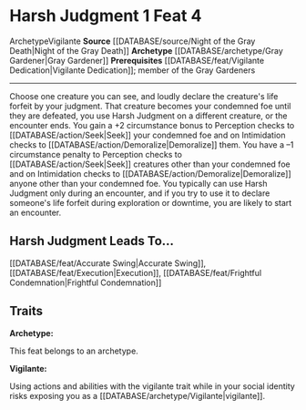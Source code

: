 ﻿---
actions: '[one-action]'
feat: Harsh Judgment
id: '3330'
leads_to: '[[DATABASE/feat/Accurate Swing|Accurate Swing]] , [[DATABASE/feat/Execution|Execution]]
  , [[DATABASE/feat/Frightful Condemnation|Frightful Condemnation]]'
level: '4'
name: Harsh Judgment
prerequisite: '[[DATABASE/feat/Vigilante Dedication|Vigilante Dedication]] ; member
  of the Gray Gardeners'
rarity: Common
source: '[[DATABASE/source/Night of the Gray Death|Night of the Gray Death]]'
trait:
- '[[DATABASE/trait/Archetype|Archetype]]'
- '[[DATABASE/trait/Vigilante|Vigilante]]'
type: Feat

---
# Harsh Judgment <span class="action-icon">1</span> <span class="item-type">Feat 4</span>

<span class="item-trait">Archetype</span><span class="item-trait">Vigilante</span>
**Source** [[DATABASE/source/Night of the Gray Death|Night of the Gray Death]]
**Archetype** [[DATABASE/archetype/Gray Gardener|Gray Gardener]]
**Prerequisites** [[DATABASE/feat/Vigilante Dedication|Vigilante Dedication]]; member of the Gray Gardeners

---
Choose one creature you can see, and loudly declare the creature's life forfeit by your judgment. That creature becomes your condemned foe until they are defeated, you use Harsh Judgment on a different creature, or the encounter ends. You gain a +2 circumstance bonus to Perception checks to [[DATABASE/action/Seek|Seek]] your condemned foe and on Intimidation checks to [[DATABASE/action/Demoralize|Demoralize]] them. You have a –1 circumstance penalty to Perception checks to [[DATABASE/action/Seek|Seek]] creatures other than your condemned foe and on Intimidation checks to [[DATABASE/action/Demoralize|Demoralize]] anyone other than your condemned foe. You typically can use Harsh Judgment only during an encounter, and if you try to use it to declare someone's life forfeit during exploration or downtime, you are likely to start an encounter.

## Harsh Judgment Leads To...

[[DATABASE/feat/Accurate Swing|Accurate Swing]], [[DATABASE/feat/Execution|Execution]], [[DATABASE/feat/Frightful Condemnation|Frightful Condemnation]]

## Traits

**Archetype:**

This feat belongs to an archetype.

**Vigilante:**

Using actions and abilities with the vigilante trait while in your social identity risks exposing you as a [[DATABASE/archetype/Vigilante|vigilante]].